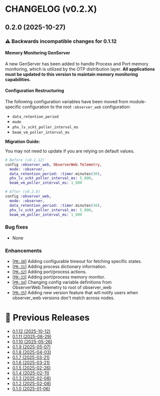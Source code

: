 # CHANGELOG (v0.2.X)

## 0.2.0 (2025-10-27)

### ⚠️ Backwards incompatible changes for 0.1.12

#### Memory Monitoring GenServer
A new GenServer has been added to handle Process and Port memory monitoring, which is utilized by the OTP distribution layer. **All applications must be updated to this version to maintain memory monitoring capabilities.**

#### Configuration Restructuring
The following configuration variables have been moved from module-specific configuration to the root `:observer_web` configuration:

- `data_retention_period`
- `mode`
- `phx_lv_sckt_poller_interval_ms`
- `beam_vm_poller_interval_ms`

**Migration Guide:**

You may not need to update if you are relying on default values.

```elixir
# Before (v0.1.12)
config :observer_web, ObserverWeb.Telemetry,
  mode: :observer,
  data_retention_period: :timer.minutes(30),
  phx_lv_sckt_poller_interval_ms: 5_000,
  beam_vm_poller_interval_ms: 1_000

# After (v0.2.0)
config :observer_web,
  mode: :observer,
  data_retention_period: :timer.minutes(30),
  phx_lv_sckt_poller_interval_ms: 5_000,
  beam_vm_poller_interval_ms: 1_000
```

### Bug fixes
 * None

### Enhancements
 * [[`PR-30`](https://github.com/thiagoesteves/observer_web/pull/30)] Adding configurable timeout for fetching specific states.
 * [[`PR-31`](https://github.com/thiagoesteves/observer_web/pull/31)] Adding process dictionary information.
 * [[`PR-32`](https://github.com/thiagoesteves/observer_web/pull/32)] Adding port/process actions.
 * [[`PR-33`](https://github.com/thiagoesteves/observer_web/pull/33)] Adding port/process memory monitor.
 * [[`PR-34`](https://github.com/thiagoesteves/observer_web/pull/34)] Changing config variable definitions from ObserverWeb.Telemetry to root of observer_web
 * [[`PR-35`](https://github.com/thiagoesteves/observer_web/pull/35)] Adding new version feature that will notify users when observer_web versions don't match across nodes.

# 🚀 Previous Releases
 * [0.1.12 (2025-10-12)](https://github.com/thiagoesteves/observer_web/blob/v0.1.12/CHANGELOG.md)
 * [0.1.11 (2025-08-29)](https://github.com/thiagoesteves/observer_web/blob/v0.1.11/CHANGELOG.md)
 * [0.1.10 (2025-05-26)](https://github.com/thiagoesteves/observer_web/blob/v0.1.10/CHANGELOG.md)
 * [0.1.9 (2025-05-07)](https://github.com/thiagoesteves/observer_web/blob/v0.1.9/CHANGELOG.md)
 * [0.1.8 (2025-04-03)](https://github.com/thiagoesteves/observer_web/blob/v0.1.8/CHANGELOG.md)
 * [0.1.7 (2025-03-21)](https://github.com/thiagoesteves/observer_web/blob/v0.1.7/CHANGELOG.md)
 * [0.1.6 (2025-03-21)](https://github.com/thiagoesteves/observer_web/blob/v0.1.6/CHANGELOG.md)
 * [0.1.5 (2025-02-26)](https://github.com/thiagoesteves/observer_web/blob/v0.1.5/CHANGELOG.md)
 * [0.1.4 (2025-02-11)](https://github.com/thiagoesteves/observer_web/blob/v0.1.4/CHANGELOG.md)
 * [0.1.3 (2025-02-08)](https://github.com/thiagoesteves/observer_web/blob/v0.1.3/CHANGELOG.md)
 * [0.1.2 (2025-02-08)](https://github.com/thiagoesteves/observer_web/blob/v0.1.2/CHANGELOG.md)
 * [0.1.0 (2025-01-06)](https://github.com/thiagoesteves/observer_web/blob/v0.1.0/CHANGELOG.md)